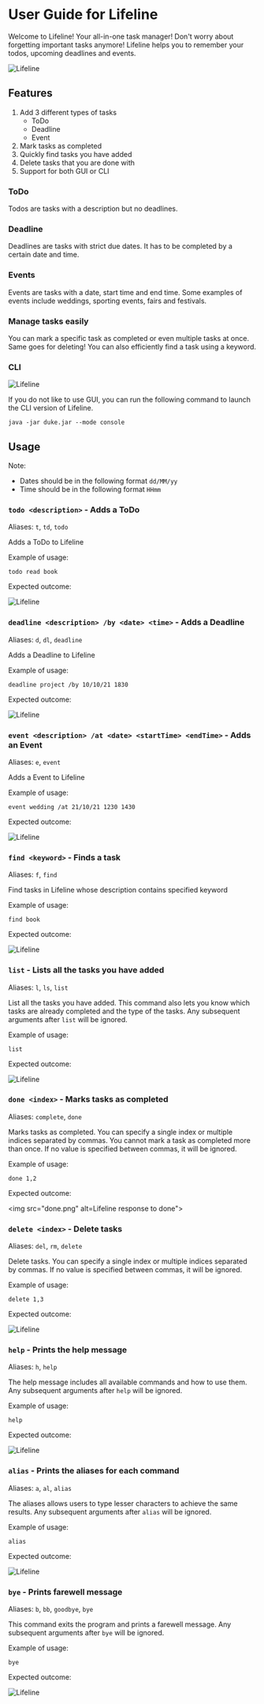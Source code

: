 # User Guide for Lifeline
Welcome to Lifeline! Your all-in-one task manager! Don't worry about forgetting important tasks anymore! Lifeline helps 
you to remember your todos, upcoming deadlines and events.

<img src="Ui.png" alt=Lifeline GUI>

## Features
1. Add 3 different types of tasks 
   * ToDo
   * Deadline
   * Event
2. Mark tasks as completed
3. Quickly find tasks you have added
4. Delete tasks that you are done with
5. Support for both GUI or CLI

### ToDo

Todos are tasks with a description but no deadlines.

### Deadline

Deadlines are tasks with strict due dates. It has to be completed by a certain date and time.

### Events

Events are tasks with a date, start time and end time. Some examples of events include weddings, sporting events, 
fairs and festivals.

### Manage tasks easily

You can mark a specific task as completed or even multiple tasks at once. Same goes for deleting! You can also 
efficiently find a task using a keyword.

### CLI

<img src="CLI.png" alt=Lifeline CLI>

If you do not like to use GUI, you can run the following command to launch the CLI version of Lifeline.

```java -jar duke.jar --mode console```


## Usage

Note: 
* Dates should be in the following format `dd/MM/yy`
* Time should be in the following format `HHmm`

### `todo <description>` - Adds a ToDo

Aliases: `t`, `td`, `todo`

Adds a ToDo to Lifeline

Example of usage:

```todo read book```

Expected outcome:

<img src="todo.png" alt=Lifeline response to todo>

### `deadline <description> /by <date> <time>` - Adds a Deadline

Aliases: `d`, `dl`, `deadline`

Adds a Deadline to Lifeline

Example of usage:

```deadline project /by 10/10/21 1830```

Expected outcome:

<img src="deadline.png" alt=Lifeline response to deadline>

### `event <description> /at <date> <startTime> <endTime>` - Adds an Event

Aliases: `e`, `event`

Adds a Event to Lifeline

Example of usage:

```event wedding /at 21/10/21 1230 1430```

Expected outcome:

<img src="event.png" alt=Lifeline response to event>

### `find <keyword>` - Finds a task

Aliases: `f`, `find`

Find tasks in Lifeline whose description contains specified keyword

Example of usage:

```find book```

Expected outcome:

<img src="find.png" alt=Lifeline response to find>

### `list` - Lists all the tasks you have added

Aliases: `l`, `ls`, `list`

List all the tasks you have added. This command also lets you know which tasks are already completed and the type of 
the tasks. Any subsequent arguments after `list` will be ignored.

Example of usage:

```list```

Expected outcome:

<img src="list.png" alt=Lifeline response to list>

### `done <index>` - Marks tasks as completed

Aliases: `complete`, `done`

Marks tasks as completed. You can specify a single index or multiple indices separated by commas. You cannot mark a 
task as completed more than once. If no value is specified between commas, it will be ignored.

Example of usage:

```done 1,2```

Expected outcome:

<img src="done.png" alt=Lifeline response to done">

### `delete <index>` - Delete tasks

Aliases: `del`, `rm`, `delete` 

Delete tasks. You can specify a single index or multiple indices separated by commas. If no value is specified between commas, it will be ignored.

Example of usage:

```delete 1,3```

Expected outcome:

<img src="delete.png" alt=Lifeline delete>   

### `help` - Prints the help message

Aliases: `h`, `help`

The help message includes all available commands and how to use them. Any subsequent arguments after `help` will be ignored.

Example of usage:

```help```

Expected outcome:

<img src="help.png" alt=Lifeline response to help>

### `alias` - Prints the aliases for each command

Aliases: `a`, `al`, `alias`

The aliases allows users to type lesser characters to achieve the same results. Any subsequent arguments after `alias` will be ignored.

Example of usage:

```alias```

Expected outcome:

<img src="alias.png" alt=Lifeline response to alias>

### `bye` - Prints farewell message

Aliases: `b`, `bb`, `goodbye`, `bye`

This command exits the program and prints a farewell message. Any subsequent arguments after `bye` will be ignored.

Example of usage:

```bye```

Expected outcome:

<img src="bye.png" alt=Lifeline response to bye>                    
